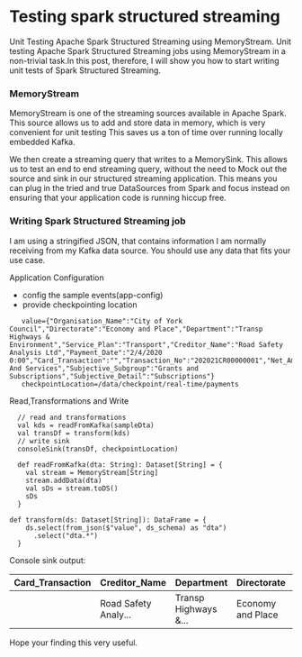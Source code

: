 # Testing spark structured streaming
Unit Testing Apache Spark Structured Streaming using MemoryStream.
Unit testing Apache Spark Structured Streaming jobs using MemoryStream in a non-trivial task.In this post, therefore, I will show you how to start writing unit tests of Spark Structured Streaming.

### MemoryStream
MemoryStream is one of the streaming sources available in Apache Spark. This source allows us to add and store data in memory, which is very convenient for unit testing
This saves us a ton of time over running locally embedded Kafka.

We then create a streaming query that writes to a MemorySink. This allows us to test an end to end streaming query, without the need to Mock out the source and sink in our structured streaming application. This means you can plug in the tried and true DataSources from Spark and focus instead on ensuring that your application code is running hiccup free.

### Writing Spark Structured Streaming job

I am using a stringified JSON, that contains information I am normally receiving from my Kafka data source. You should use any data that fits your use case.

Application Configuration 
- config the sample events(app-config)
- provide checkpointing location
```
   value={"Organisation_Name":"City of York Council","Directorate":"Economy and Place","Department":"Transp Highways & Environment","Service_Plan":"Transport","Creditor_Name":"Road Safety Analysis Ltd","Payment_Date":"2/4/2020 0:00","Card_Transaction":"","Transaction_No":"202021CR00000001","Net_Amount":995,"Irrecoverable_VAT":"","Subjective_Group":"Supplies And Services","Subjective_Subgroup":"Grants and Subscriptions","Subjective_Detail":"Subscriptions"}   
   checkpointLocation=/data/checkpoint/real-time/payments
```
Read,Transformations and Write

``` 
  // read and transformations
  val kds = readFromKafka(sampleDta)
  val transDf = transform(kds)
  // write sink
  consoleSink(transDf, checkpointLocation)

  def readFromKafka(dta: String): Dataset[String] = {
    val stream = MemoryStream[String]
    stream.addData(dta)
    val sDs = stream.toDS()
    sDs
  }

def transform(ds: Dataset[String]): DataFrame = {
    ds.select(from_json($"value", ds_schema) as "dta")
      .select("dta.*")
  }

```
Console sink output:

| Card_Transaction |        Creditor_Name |           Department |       Directorate | Irrecoverable_VAT | Net_Amount |    Organisation_Name | Payment_Date  | Service_Plan | Subjective_Detail |     Subjective_Group | Subjective_Subgroup  |   Transaction_No |
|------------------|----------------------|----------------------|-------------------|-------------------|------------|----------------------|---------------|--------------|-------------------|----------------------|----------------------|------------------|
|                  | Road Safety Analy... | Transp Highways &... | Economy and Place |                   |        995 | City of York Council | 2/4/2020 0:00 |    Transport |     Subscriptions | Supplies And Serv... | Grants and Subscr... | 202021CR00000001 |
Hope your finding this very useful.